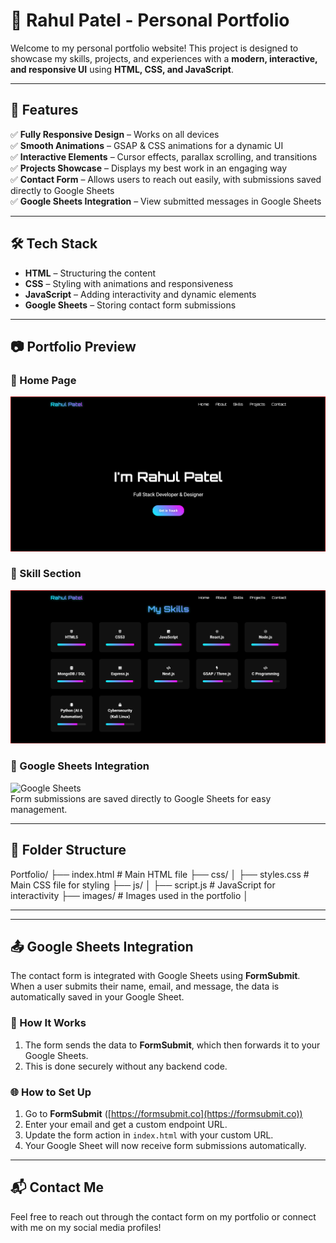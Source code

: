 # 🚀 Rahul Patel - Personal Portfolio  

Welcome to my personal portfolio website! This project is designed to showcase my skills, projects, and experiences with a **modern, interactive, and responsive UI** using **HTML, CSS, and JavaScript**.  

---

## 🌟 Features  
✅ **Fully Responsive Design** – Works on all devices  
✅ **Smooth Animations** – GSAP & CSS animations for a dynamic UI   
✅ **Interactive Elements** – Cursor effects, parallax scrolling, and transitions  
✅ **Projects Showcase** – Displays my best work in an engaging way  
✅ **Contact Form** – Allows users to reach out easily, with submissions saved directly to Google Sheets  
✅ **Google Sheets Integration** – View submitted messages in Google Sheets  

---

## 🛠️ Tech Stack  
- **HTML** – Structuring the content  
- **CSS** – Styling with animations and responsiveness  
- **JavaScript** – Adding interactivity and dynamic elements  
- **Google Sheets** – Storing contact form submissions  

---

## 📷 Portfolio Preview  

### 🔹 Home Page  
![Home Page](https://github.com/rahulpatel51/Portfolio/blob/main/Page1.png)  

### 🔹 Skill Section  
![Skill Section](https://github.com/rahulpatel51/Portfolio/blob/main/Page2.png)  

### 🔹 Google Sheets Integration  
![Google Sheets](https://github.com/rahulpatel51/Portfolio/blob/main/google-sheet.png)  
Form submissions are saved directly to Google Sheets for easy management.  

---

## 📂 Folder Structure  

Portfolio/ ├── index.html # Main HTML file ├── css/ │ ├── styles.css # Main CSS file for styling ├── js/ │ ├── script.js # JavaScript for interactivity ├── images/ # Images used in the portfolio │


---


---

## 📤 Google Sheets Integration  

The contact form is integrated with Google Sheets using **FormSubmit**. When a user submits their name, email, and message, the data is automatically saved in your Google Sheet.  

### 🔧 How It Works  
1. The form sends the data to **FormSubmit**, which then forwards it to your Google Sheets.  
2. This is done securely without any backend code.  

### 🌐 How to Set Up  
1. Go to **FormSubmit** ([https://formsubmit.co](https://formsubmit.co))  
2. Enter your email and get a custom endpoint URL.  
3. Update the form action in `index.html` with your custom URL.  
4. Your Google Sheet will now receive form submissions automatically.  

---

## 📬 Contact Me  
Feel free to reach out through the contact form on my portfolio or connect with me on my social media profiles!  

